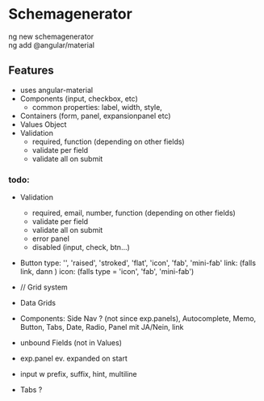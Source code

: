 # Schemagenerator

ng new schemagenerator  
ng add @angular/material

## Features
- uses angular-material
- Components (input, checkbox, etc)
  - common properties: label, width, style, 
- Containers (form, panel, expansionpanel etc)
- Values Object
- Validation
  - required, function (depending on other fields)
  - validate per field
  - validate all on submit




### todo:
- Validation
  - required, email, number, function (depending on other fields)
  - validate per field
  - validate all on submit
  - error panel
  - disabled (input, check, btn...)
- Button type: '', 'raised', 'stroked', 'flat', 'icon', 'fab', 'mini-fab' 
         link: (falls link, dann <a>)
         icon: (falls type = 'icon', 'fab', 'mini-fab')
  
- // Grid system
- Data Grids
- Components: Side Nav ? (not since exp.panels), Autocomplete, Memo, Button, Tabs, Date, Radio, Panel mit JA/Nein, link
- unbound Fields (not in Values)
- exp.panel ev. expanded on start
- input w prefix, suffix, hint, multiline
- Tabs ?




